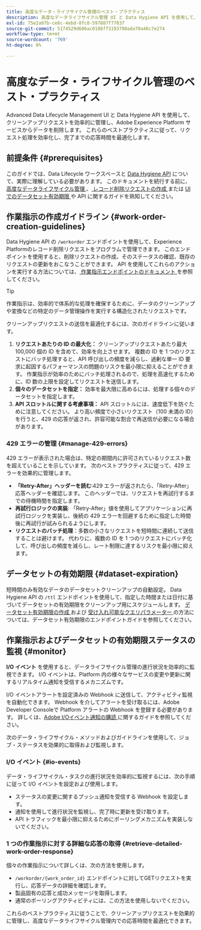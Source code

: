 ```yaml
---
title: 高度なデータ・ライフサイクル管理のベスト・プラクティス
description: 高度なデータライフサイクル管理 UI と Data Hygiene API を使用して、Adobe Experience Platformのデータハイジーンリクエストを効率的に管理する方法について説明します。 このガイドでは、リクエストごとの ID の最大化、個々のデータセットの指定、速度低下を防ぐための API スロットルへの配慮などのベストプラクティスを説明します。 このドキュメントには、データセットの自動クリーンアップの設定に関するガイドライン、作業指示のステータスを監視する方法、詳細な応答取得方法が含まれています。 これらのプラクティスに従って、リクエスト処理を効率化し、応答時間を最適化します。
exl-id: 75e2a97b-ce6c-4ebd-8fc8-597887f77037
source-git-commit: 5174529d606ac0186ff3193790ada70a46c7e274
workflow-type: tm+mt
source-wordcount: '769'
ht-degree: 0%

---
```


# 高度なデータ・ライフサイクル管理のベスト・プラクティス

Advanced Data Lifecycle Management UI と Data Hygiene API を使用して、クリーンアップリクエストを効率的に管理し、Adobe Experience Platform サービスからデータを削除します。 これらのベストプラクティスに従って、リクエスト処理を効率化し、完了までの応答時間を最適化します。

## 前提条件 {#prerequisites}

このガイドでは、Data Lifecycle ワークスペースと [Data Hygiene API](./api/overview.md) について、実際に理解している必要があります。 このドキュメントを続行する前に、[ 高度なデータライフサイクル管理 ](./home.md)、[ レコード削除リクエストの作成 ](./ui/record-delete.md) または [UI でのデータセット有効期限 ](./ui/dataset-expiration.md) や API に関するガイドを熟知してください。

## 作業指示の作成ガイドライン {#work-order-creation-guidelines}

Data Hygiene API の `/workorder` エンドポイントを使用して、Experience Platformのレコード削除リクエストをプログラムで管理できます。 このエンドポイントを使用すると、削除リクエストの作成、そのステータスの確認、既存のリクエストの更新をおこなうことができます。 API を使用してこれらのアクションを実行する方法については、[ 作業指示エンドポイントのドキュメント ](./api/workorder.md) を参照してください。

>[!TIP]
>
>作業指示は、効率的で体系的な処理を確保するために、データのクリーンアップや変換などの特定のデータ管理操作を実行する構造化されたリクエストです。

クリーンアップリクエストの送信を最適化するには、次のガイドラインに従います。

1. **リクエストあたりの ID の最大化：** クリーンアップリクエストあたり最大 100,000 個の ID を含めて、効率を向上させます。 複数の ID を 1 つのリクエストにバッチ処理すると、API 呼び出しの頻度を減らし、過剰な単一 ID 要求に起因するパフォーマンスの問題のリスクを最小限に抑えることができます。 作業指示が効率のためにバッチ処理されるので、処理を高速化するために、ID 数の上限を設定してリクエストを送信します。
2. **個々のデータセットを指定：** 効率を最大限に高めるには、処理する個々のデータセットを指定します。
3. **API スロットルに関する考慮事項：** API スロットルには、速度低下を防ぐために注意してください。 より高い頻度で小さいリクエスト（100 未満の ID）を行うと、429 の応答が返され、許容可能な割合で再送信が必要になる場合があります。

### 429 エラーの管理 {#manage-429-errors}

429 エラーが表示された場合は、特定の期間内に許可されているリクエスト数を超えていることを示しています。 次のベストプラクティスに従って、429 エラーを効果的に管理します。

- **「Retry-After」ヘッダーを読む**:429 エラーが返されたら、「Retry-After」応答ヘッダーを確認します。 このヘッダーでは、リクエストを再試行するまでの待機時間を指定します。
- **再試行ロジックの実装**: 「Retry-After」値を使用してアプリケーションに再試行ロジックを実装し、後続の 429 エラーを回避するために指定した時間後に再試行が試みられるようにします。
- **リクエストのバッチ処理**：多数の小さなリクエストを短時間に連続して送信することは避けます。 代わりに、複数の ID を 1 つのリクエストにバッチ化して、呼び出しの頻度を減らし、レート制限に達するリスクを最小限に抑えます。

## データセットの有効期限 {#dataset-expiration}

短時間のみ有効なデータのデータセットクリーンアップの自動設定。 Data Hygiene API の `/ttl` エンドポイントを使用して、指定した時間または日付に基づいてデータセットの有効期限をクリーンアップ用にスケジュールします。 [ データセット有効期限の作成 ](./api/dataset-expiration.md) および [ 受け入れ可能なクエリパラメーター ](./api/dataset-expiration.md#query-params) の方法については、データセット有効期限のエンドポイントガイドを参照してください。

## 作業指示およびデータセットの有効期限ステータスの監視 {#monitor}

**I/O イベント** を使用すると、データライフサイクル管理の進行状況を効率的に監視できます。 I/O イベントは、Platform 内の様々なサービスの変更や更新に関するリアルタイム通知を受信するメカニズムです。

I/O イベントアラートを設定済みの Webhook に送信して、アクティビティ監視を自動化できます。 Webhook を介してアラートを受け取るには、Adobe Developer Consoleで Platform アラートの Webhook を登録する必要があります。 詳しくは、[Adobe I/Oイベント通知の購読 ](../observability/alerts/subscribe.md) に関するガイドを参照してください。

次のデータ・ライフサイクル・メソッドおよびガイドラインを使用して、ジョブ・ステータスを効果的に取得および監視します。

### I/O イベント {#io-events}

データ・ライフサイクル・タスクの進行状況を効率的に監視するには、次の手順に従って I/O イベントを設定および使用します。

- ステータスの変更に関するプッシュ通知を受信する Webhook を設定します。
- 通知を使用して進行状況を監視し、完了時に更新を受け取ります。
- API トラフィックを最小限に抑えるためにポーリングメカニズムを実装しないでください。

### 1 つの作業指示に対する詳細な応答の取得 {#retrieve-detailed-work-order-response}

個々の作業指示について詳しくは、次の方法を使用します。

- `/workorder/{work_order_id}` エンドポイントに対してGETリクエストを実行し、応答データの詳細を確認します。
- 製品固有の応答と成功メッセージを取得します。
- 通常のポーリングアクティビティには、この方法を使用しないでください。

これらのベストプラクティスに従うことで、クリーンアップリクエストを効果的に管理し、高度なデータライフサイクル管理内での応答時間を最適化できます。
